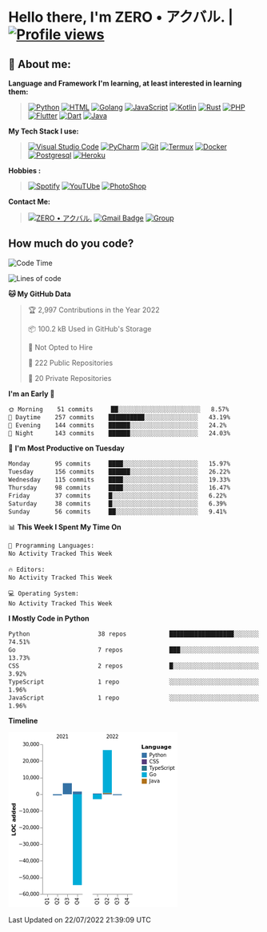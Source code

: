 # **Hello there**, I'm ZERO • アクバル. | [![Profile views](https://gpvc.arturio.dev/Ryomen-Sukuna)](https://github.com/Ryomen-Sukuna)

## 👦 **About me**:

**Language and Framework I'm learning, at least interested in learning them:**

> [![Python](https://badges.aleen42.com/src/python.svg)](https://python.org)
> [![HTML](https://img.shields.io/badge/-HTML-%232c3e50?style=flat&logo=php)](https://whatwg.org)
> [![Golang](https://badges.aleen42.com/src/golang.svg)](https://golang.org)
> [![JavaScript](https://badges.aleen42.com/src/javascript.svg)](https://nodejs.org)
> [![Kotlin](https://badges.aleen42.com/src/kotlin.svg)](https://kotlinlang.org)
> [![Rust](https://img.shields.io/badge/-rust-%232c3e50?style=flat&logo=rust)](https://rust-lang.org)
> [![PHP](https://img.shields.io/badge/-php-%232c3e50?style=flat&logo=php)](https://www.php.net)
> [![Flutter](https://img.shields.io/badge/-flutter-%232c3e50?style=flat&logo=flutter)](https://flutter.dev)
> [![Dart](https://img.shields.io/badge/-dart-%232c3e50?style=flat&logo=dart)](https://dart.dev)
> [![Java](https://badges.aleen42.com/src/java.svg)](https://www.java.com/en)

**My Tech Stack I use:**

> [![Visual Studio Code](https://badges.aleen42.com/src/visual_studio_code.svg)](https://code.visualstudio.com)
> [![PyCharm](https://img.shields.io/badge/-pycharm-%23007ACC?style=flat&logo=pycharm&logoColor=black&color=black&labelColor=green)](https://www.jetbrains.com/pycharm)
> [![Git](https://img.shields.io/badge/-Git-%23F05032?style=flat&logo=git&logoColor=%23ffffff)](https://git-scm.com)
> [![Termux](https://img.shields.io/badge/-Termux-%232c3e50?style=flat&logo=typescript)](https://termux.com)
> [![Docker](https://badges.aleen42.com/src/docker.svg)](https://www.docker.com/)
> [![Postgresql](https://img.shields.io/badge/-Postgresql-%232c3e50?style=flat&logo=postgresql)](https://postgresql.org)
> [![Heroku](https://img.shields.io/badge/-Heroku-purple?style=flat&logo=heroku)](https://heroku.com)

**Hobbies :**

> [![Spotify](https://badges.aleen42.com/src/spotify.svg)](https://spotify.com)
> [![YouTUbe](https://badges.aleen42.com/src/youtube.svg)](https://spotify.com)
> [![PhotoShop](https://badges.aleen42.com/src/photoshop.svg)](https://www.adobe.com/products/photoshop.html)

**Contact Me:**

> [![ZERO • アクバル.](https://badges.aleen42.com/src/telegram.svg)](https://t.me/Anomaliii)
> [![Gmail Badge](https://img.shields.io/badge/-ryomensukuna83@gmail.com-c14438?style=flat&logo=Gmail&logoColor=white)](https://ryomensukuna83@gmail.com)
> [![Group](https://img.shields.io/badge/dynamic/json?logo=telegram&label=%40RandomAnimeIndonesia&labelColor=282c34&suffix=+members&color=2CA5E0&query=%24.data.totalSubs&url=https%3A%2F%2Fapi.spencerwoo.com%2Fsubstats%2F%3Fsource%3Dtelegram%26queryKey%3DGrup_Anime_Random&longCache=true%22)](https://t.me/Grup_Anime_Random)
 

## **How much do you code?**

<!--START_SECTION:waka-->
![Code Time](http://img.shields.io/badge/Code%20Time-778%20hrs%2028%20mins-blue)

![Lines of code](https://img.shields.io/badge/From%20Hello%20World%20I%27ve%20Written--24%20Thousand%20lines%20of%20code-blue)

**🐱 My GitHub Data** 

> 🏆 2,997 Contributions in the Year 2022
 > 
> 📦 100.2 kB Used in GitHub's Storage 
 > 
> 🚫 Not Opted to Hire
 > 
> 📜 222 Public Repositories 
 > 
> 🔑 20 Private Repositories  
 > 
**I'm an Early 🐤** 

```text
🌞 Morning    51 commits     ██░░░░░░░░░░░░░░░░░░░░░░░   8.57% 
🌆 Daytime    257 commits    ██████████░░░░░░░░░░░░░░░   43.19% 
🌃 Evening    144 commits    ██████░░░░░░░░░░░░░░░░░░░   24.2% 
🌙 Night      143 commits    ██████░░░░░░░░░░░░░░░░░░░   24.03%

```
📅 **I'm Most Productive on Tuesday** 

```text
Monday       95 commits     ████░░░░░░░░░░░░░░░░░░░░░   15.97% 
Tuesday      156 commits    ██████░░░░░░░░░░░░░░░░░░░   26.22% 
Wednesday    115 commits    ████░░░░░░░░░░░░░░░░░░░░░   19.33% 
Thursday     98 commits     ████░░░░░░░░░░░░░░░░░░░░░   16.47% 
Friday       37 commits     █░░░░░░░░░░░░░░░░░░░░░░░░   6.22% 
Saturday     38 commits     █░░░░░░░░░░░░░░░░░░░░░░░░   6.39% 
Sunday       56 commits     ██░░░░░░░░░░░░░░░░░░░░░░░   9.41%

```


📊 **This Week I Spent My Time On** 

```text
💬 Programming Languages: 
No Activity Tracked This Week

🔥 Editors: 
No Activity Tracked This Week

💻 Operating System: 
No Activity Tracked This Week

```

**I Mostly Code in Python** 

```text
Python                   38 repos            ██████████████████░░░░░░░   74.51% 
Go                       7 repos             ███░░░░░░░░░░░░░░░░░░░░░░   13.73% 
CSS                      2 repos             █░░░░░░░░░░░░░░░░░░░░░░░░   3.92% 
TypeScript               1 repo              ░░░░░░░░░░░░░░░░░░░░░░░░░   1.96% 
JavaScript               1 repo              ░░░░░░░░░░░░░░░░░░░░░░░░░   1.96%

```


**Timeline**

![Chart not found](https://raw.githubusercontent.com/Ryomen-Sukuna/Ryomen-Sukuna/master/charts/bar_graph.png) 


 Last Updated on 22/07/2022 21:39:09 UTC
<!--END_SECTION:waka-->
